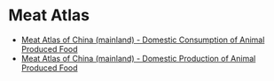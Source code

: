 # Meat Atlas

- [Meat Atlas of China (mainland) - Domestic Consumption of Animal Produced Food](_posts/2019-12-15-MeatAtlas_ChinaMainland_DomesticFoodConsumption.md)
- [Meat Atlas of China (mainland) - Domestic Production of Animal Produced Food](_posts/2019-12-18-MeatAtlas_ChinaMainland_DomesticAnimalProduction.md)